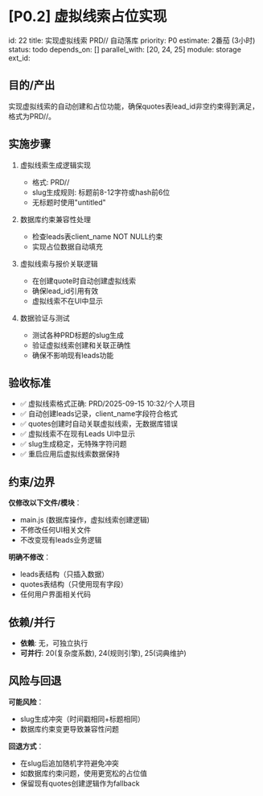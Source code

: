 # [P0.2] 虚拟线索占位实现

id: 22
title: 实现虚拟线索 PRD/<yyyy-MM-dd HH:mm>/<slug> 自动落库
priority: P0
estimate: 2番茄 (3小时)
status: todo
depends_on: []
parallel_with: [20, 24, 25]
module: storage
ext_id:

## 目的/产出
实现虚拟线索的自动创建和占位功能，确保quotes表lead_id非空约束得到满足，格式为PRD/<yyyy-MM-dd HH:mm>/<slug>。

## 实施步骤

1. 虚拟线索生成逻辑实现
   - 格式: PRD/<yyyy-MM-dd HH:mm>/<slug>
   - slug生成规则: 标题前8-12字符或hash前6位
   - 无标题时使用"untitled"

2. 数据库约束兼容性处理
   - 检查leads表client_name NOT NULL约束
   - 实现占位数据自动填充

3. 虚拟线索与报价关联逻辑
   - 在创建quote时自动创建虚拟线索
   - 确保lead_id引用有效
   - 虚拟线索不在UI中显示

4. 数据验证与测试
   - 测试各种PRD标题的slug生成
   - 验证虚拟线索创建和关联正确性
   - 确保不影响现有leads功能

## 验收标准

- ✅ 虚拟线索格式正确: PRD/2025-09-15 10:32/个人项目
- ✅ 自动创建leads记录，client_name字段符合格式
- ✅ quotes创建时自动关联虚拟线索，无数据库错误
- ✅ 虚拟线索不在现有Leads UI中显示
- ✅ slug生成稳定，无特殊字符问题
- ✅ 重启应用后虚拟线索数据保持

## 约束/边界

**仅修改以下文件/模块**：
- main.js (数据库操作，虚拟线索创建逻辑)
- 不修改任何UI相关文件
- 不改变现有leads业务逻辑

**明确不修改**：
- leads表结构（只插入数据）
- quotes表结构（只使用现有字段）
- 任何用户界面相关代码

## 依赖/并行

- **依赖**: 无，可独立执行
- **可并行**: 20(复杂度系数), 24(规则引擎), 25(词典维护)

## 风险与回退

**可能风险**：
- slug生成冲突（时间戳相同+标题相同）
- 数据库约束变更导致兼容性问题

**回退方式**：
- 在slug后追加随机字符避免冲突
- 如数据库约束问题，使用更宽松的占位值
- 保留现有quotes创建逻辑作为fallback
